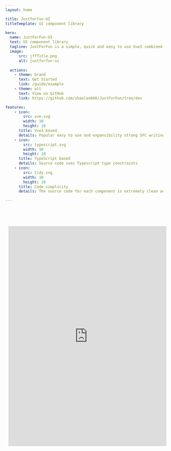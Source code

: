 ```yaml
---
layout: home

title: Justforfun-UI
titleTemplate: UI component library

hero:
  name: JustForFun-UI
  text: UI component library
  tagline: JustForFun is a simple, quick and easy to use Vue3 combined UI framework.
  image:
      src: jffTitle.png
      alt: justforfun-ui
      
  actions: 
    - theme: brand
      text: Get Started
      link: /guide/example
    - theme: alt
      text: View on GitHub
      link: https://github.com/zhaolan666/JustForFun/tree/dev

features:
    - icon: 
        src: vue.svg
        width: 10
        height: 10
      title: Vue3 based
      details: Popular easy to use and expansibility strong SFC writing
    - icon: 
        src: typescript.svg
        width: 10
        height: 10
      title: TypeScript based
      details: Source code uses Typescript type constraints
    - icon: 
        src: tidy.svg
        width: 10
        height: 10
      title: Code simplicity
      details: The source code for each component is extremely clean and concise

---      
```


<iframe src="https://stackblitz.com/edit/vue-lbh1hk?file=src%2Fmain.js" style="width:100%; margin:50px auto; padding: 10px; height: 700px; border: 0; border-radius: 4px; overflow: hidden;" title="justforfun-ui"></iframe>



<style>
  :root {
     --vp-home-hero-name-color: transparent;
  --vp-home-hero-name-background: -webkit-linear-gradient(120deg, #BE93FD, #4FFBDF);
  --vp-c-brand: #845EC2;
  --vp-button-brand-border: #BE93FD;
  --vp-button-brand-hover-border: #DCB0FF;
  --vp-button-brand-hover-bg: #593796;
  }
</style>
